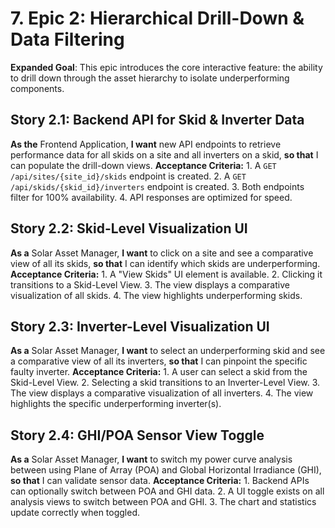 # 7. Epic 2: Hierarchical Drill-Down & Data Filtering
**Expanded Goal**: This epic introduces the core interactive feature: the ability to drill down through the asset hierarchy to isolate underperforming components.

## Story 2.1: Backend API for Skid & Inverter Data
**As the** Frontend Application, **I want** new API endpoints to retrieve performance data for all skids on a site and all inverters on a skid, **so that** I can populate the drill-down views.
**Acceptance Criteria:** 1. A `GET /api/sites/{site_id}/skids` endpoint is created. 2. A `GET /api/skids/{skid_id}/inverters` endpoint is created. 3. Both endpoints filter for 100% availability. 4. API responses are optimized for speed.

## Story 2.2: Skid-Level Visualization UI
**As a** Solar Asset Manager, **I want** to click on a site and see a comparative view of all its skids, **so that** I can identify which skids are underperforming.
**Acceptance Criteria:** 1. A "View Skids" UI element is available. 2. Clicking it transitions to a Skid-Level View. 3. The view displays a comparative visualization of all skids. 4. The view highlights underperforming skids.

## Story 2.3: Inverter-Level Visualization UI
**As a** Solar Asset Manager, **I want** to select an underperforming skid and see a comparative view of all its inverters, **so that** I can pinpoint the specific faulty inverter.
**Acceptance Criteria:** 1. A user can select a skid from the Skid-Level View. 2. Selecting a skid transitions to an Inverter-Level View. 3. The view displays a comparative visualization of all inverters. 4. The view highlights the specific underperforming inverter(s).

## Story 2.4: GHI/POA Sensor View Toggle
**As a** Solar Asset Manager, **I want** to switch my power curve analysis between using Plane of Array (POA) and Global Horizontal Irradiance (GHI), **so that** I can validate sensor data.
**Acceptance Criteria:** 1. Backend APIs can optionally switch between POA and GHI data. 2. A UI toggle exists on all analysis views to switch between POA and GHI. 3. The chart and statistics update correctly when toggled.
